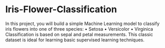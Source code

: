 # Iris-Flower-Classification
In this project, you will build a simple Machine Learning model to classify iris flowers into one of three species: • Setosa • Versicolor • Virginica Classification is based on sepal and petal measurements. This classic dataset is ideal for learning basic supervised learning techniques.
